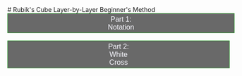 <head>
	<title>Rubik's Cube Beginner's Method</title>
	<style>
		button {
		  background-color: dimgrey;
		  color: ghostwhite;
 		  text-align: center;
  		  text-decoration: none;
		  display: block;
		  font-size: 16px;
		  border: 1px solid forestgreen;
		}
		.button1 {
		  padding-top: 3.5px;
		  padding-bottom: 3.5px;
		  padding-left: 45%;
		  padding-right: 45%;
		}
		.button2 {
		  padding-top: 3.5px;
		  padding-bottom: 3.5px;
		  padding-right: 45%;
		  padding-left: 45%;
		}
		button:hover {
		  background-color: ghostwhite;
		  color: black;
		}
	</style>
</head>
# Rubik's Cube Layer-by-Layer Beginner's Method
<body>
<button onclick="stage1" class="button1">Part 1: Notation</button> <br>
<button onclick="stage2" class="button2">Part 2: White Cross</button>
</body>
